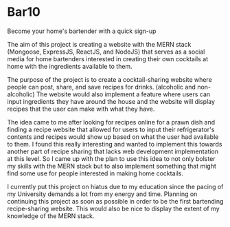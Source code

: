 # Bar10
Become your home's bartender with a quick sign-up

The aim of this project is creating a website with the MERN stack (Mongoose, ExpressJS, ReactJS, and NodeJS) that serves as a social media for home bartenders interested in
creating their own cocktails at home with the ingredients available to them.

The purpose of the project is to create a cocktail-sharing website where people can post, share, and save recipes for drinks. (alcoholic and non-alcoholic) The website would also implement a feature where users can input ingredients they have around the house and the website will display recipes that the user can make with what they have.

The idea came to me after looking for recipes online for a prawn dish and finding a recipe website that allowed for users to input their refrigerator's contents and recipes would
show up based on what the user had available to them. I found this really interesting and wanted to implement this towards another part of recipe sharing that lacks web
development implementation at this level. So I came up with the plan to use this idea to not only bolster my skills with the MERN stack but to also implement something that
might find some use for people interested in making home cocktails.

I currently put this project on hiatus due to my education since the pacing of my University demands a lot from my energy and time. Planning on continuing this project as soon as
possible in order to be the first bartending recipe-sharing website. This would also be nice to display the extent of my knowledge of the MERN stack.
